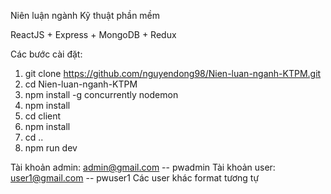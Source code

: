 Niên luận ngành Kỹ thuật phần mềm

ReactJS + Express + MongoDB + Redux

Các bước cài đặt:
1. git clone https://github.com/nguyendong98/Nien-luan-nganh-KTPM.git
2. cd Nien-luan-nganh-KTPM
3. npm install -g concurrently nodemon
4. npm install 
5. cd client
6. npm install
7. cd ..
8. npm run dev

Tài khoản admin: admin@gmail.com  -- pwadmin
Tài khoản user: user1@gmail.com -- pwuser1
Các user khác format tương tự
